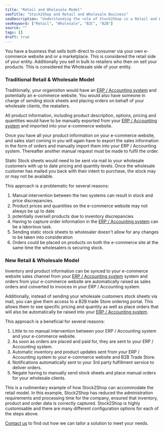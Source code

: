 ```yaml
---
title: "Retail and Wholesale Model"
seoTitle: "Stock2Shop and Retail and Wholesale Business"
seoDescription: "Understanding the role of Stock2Shop in a Retail and Wholesale business model"
seoKeyword: ["Retail", "Wholesale", "B2C", "B2B"]
source: ""
tags: []
draft: true
---
```


You have a business that sells both direct to consumer via your own e-commerce website and or a marketplace.
This is considered the retail side of your entity.
Additionally you sell in bulk to retailers who then on sell your products.
This is considered the Wholesale side of your entity.

### Traditional Retail & Wholesale Model 
Traditionally, your organisiton would have an [ERP / Accounting system](/integrations) and potentially an e-commerce website. 
You would also have someone in charge of sending stock sheets and placing orders on behalf of your wholesale clients, the reatailers.

All product information, including product description, options, pricing and quantities would have to be manually exported 
from your [ERP / Accounting system](/integrations) and imported into your e-commerce website.

Once you have all your product information on your e-commerce website, and sales start coming in you 
will again have to export the sales information in the form of orders and manually import them into your ERP / Accounting system. 
Thereafter another manual request must be made to fulfil the order.

Static Stock sheets would need to be sent via mail to your wholesale customers with up to date pricing and quantity levels.
Once the wholesale customer has mailed you back with their intent to purchase, the stock may or may not be available.

This approach is a problematic for several reasons:

1. Manual intervention between the two systems can result in stock and price discrepancies.
2. Product prices and quantities on the e-commerce website may not always be up to date
3. potentially oversell products due to inventory discrepancies
4. Having to capture order information in the [ERP / Accounting system](/integrations) can be a laborious task.
5. Sending static stock sheets to wholesaler doesn't allow for any changes to be taken into consideration
6. Orders could be placed on products on both the e-commerce site at the same time the wholesalers is securing stock.


### New Retail & Wholesale Model
Inventory and product information can be synced to your e-commerce website sales channel from your [ERP / Accounting system](/integrations)
system and orders from your e-commerce website are automatically raised as sales orders and converted to invoices in your ERP / Accounting system.

Additionally, instead of sending your wholesale customers stock sheets via mail, you can give them access to a 
B2B trade Store ordering portal. This allows them to see specific pricing and quantity as well as place orders that will also be automatically 
be raised into your [ERP / Accounting system](/integrations).

This approach is a beneficial for several reasons:

1. Little to no manual intervention between your ERP / Accounting system and your e-commerce website.
2. As soon as orders are placed and paid for, they are sent to your ERP / Accounting system.
3. Automatic inventory and product updates sent from your ERP / Accounting system to your e-commerce website and B2B Trade Store.
4. Notifications automatically sent to your 3rd party fulfillment service to deliver orders.
5. Negate having to manually send stock sheets and place manual orders for your wholesale clients.

This is a rudimentary example of how Stock2Shop can accommodate the retail model. In this example, 
Stock2Shop has reduced the administration requirements and processing time for the company, ensured that inventory, 
product and order data is correctly captured. Stock2Shop is highly customisable and there are many different configuration options for each of the steps above.

[Contact us](/contact-us/) to find out how we can tailor a solution to meet your needs.